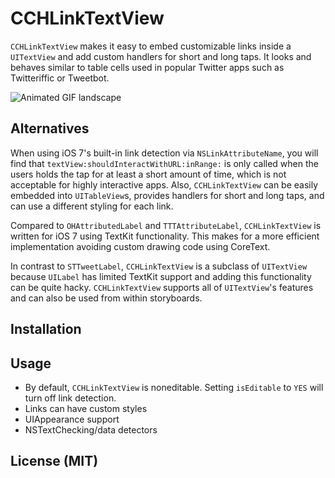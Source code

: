 CCHLinkTextView
===============

`CCHLinkTextView` makes it easy to embed customizable links inside a `UITextView` and add custom handlers for short and long taps. It looks and behaves similar to table cells used in popular Twitter apps such as Twitteriffic or Tweetbot.

![Animated GIF landscape]()

## Alternatives

When using iOS 7's built-in link detection via `NSLinkAttributeName`, you will find that `textView:shouldInteractWithURL:inRange:` is only called when the users holds the tap for at least a short amount of time, which is not acceptable for highly interactive apps. Also, `CCHLinkTextView` can be easily embedded into `UITableView`s, provides handlers for short and long taps, and can use a different styling for each link.

Compared to `OHAttributedLabel` and `TTTAttributeLabel`, `CCHLinkTextView` is written for iOS 7 using TextKit functionality. This makes for a more efficient implementation avoiding custom drawing code using CoreText. 

In contrast to `STTweetLabel`, `CCHLinkTextView` is a subclass of `UITextView` because `UILabel` has limited TextKit support and adding this functionality can be quite hacky. `CCHLinkTextView` supports all of `UITextView`'s features and can also be used from within storyboards.

## Installation

## Usage

- By default, `CCHLinkTextView` is noneditable. Setting `isEditable` to `YES` will turn off link detection.
- Links can have custom styles 
- UIAppearance support
- NSTextChecking/data detectors

## License (MIT)
